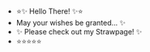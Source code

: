 - ⭐️✨ Hello There! ✨⭐️
- May your wishes be granted... ✨
- ✨ Please check out my Strawpage! ✨
-  ⭐️⭐️⭐️⭐️⭐️

<!---
spikyegg/spikyegg is a ✨ special ✨ repository because its `README.md` (this file) appears on your GitHub profile.
You can click the Preview link to take a look at your changes.
--->
